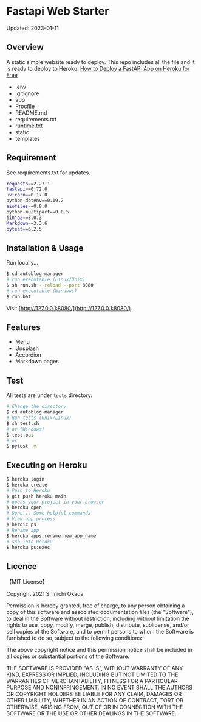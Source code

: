 # Fastapi Web Starter

Updated: 2023-01-11

## Overview

A static simple website ready to deploy.
This repo includes all the file and it is ready to deploy to Heroku.
[How to Deploy a FastAPI App on Heroku for Free](https://towardsdatascience.com/how-to-deploy-your-fastapi-app-on-heroku-for-free-8d4271a4ab9)

- .env
- .gitignore
- app
- Procfile
- README.md
- requirements.txt
- runtime.txt
- static
- templates

## Requirement

See requirements.txt for updates.

```sh
requests==2.27.1
fastapi==0.72.0
uvicorn==0.17.0
python-dotenv==0.19.2
aiofiles==0.8.0
python-multipart==0.0.5
jinja2==3.0.3
Markdown==3.3.6
pytest==6.2.5
```

## Installation & Usage

Run locally...

```bash
$ cd autoblog-manager
# run executable (Linux/Unix)
$ sh run.sh --reload --port 8080
# run executable (Windows)
$ run.bat
```

Visit [http://127.0.0.1:8080/](http://127.0.0.1:8080/).

## Features

- Menu
- Unsplash
- Accordion
- Markdown pages

## Test

All tests are under `tests` directory.

```bash
# Change the directory
$ cd autoblog-manager
# Run tests (Unix/Linux)
$ sh test.sh
# or (Windows)
$ test.bat
# or
$ pytest -v
```

## Executing on Heroku

```bash
$ heroku login
$ heroku create
# Push to Heroku
$ git push heroku main
# opens your project in your browser
$ heroku open
# Done... Some helpful commands
# View app process
$ heroic ps
# Rename app
$ heroku apps:rename new_app_name
# ssh into Heroku
$ heroku ps:exec
```



## Licence

【MIT License】

Copyright 2021 Shinichi Okada

Permission is hereby granted, free of charge, to any person obtaining a copy of this software and associated documentation files (the "Software"), to deal in the Software without restriction, including without limitation the rights to use, copy, modify, merge, publish, distribute, sublicense, and/or sell copies of the Software, and to permit persons to whom the Software is furnished to do so, subject to the following conditions:

The above copyright notice and this permission notice shall be included in all copies or substantial portions of the Software.

THE SOFTWARE IS PROVIDED "AS IS", WITHOUT WARRANTY OF ANY KIND, EXPRESS OR IMPLIED, INCLUDING BUT NOT LIMITED TO THE WARRANTIES OF MERCHANTABILITY, FITNESS FOR A PARTICULAR PURPOSE AND NONINFRINGEMENT. IN NO EVENT SHALL THE AUTHORS OR COPYRIGHT HOLDERS BE LIABLE FOR ANY CLAIM, DAMAGES OR OTHER LIABILITY, WHETHER IN AN ACTION OF CONTRACT, TORT OR OTHERWISE, ARISING FROM, OUT OF OR IN CONNECTION WITH THE SOFTWARE OR THE USE OR OTHER DEALINGS IN THE SOFTWARE.